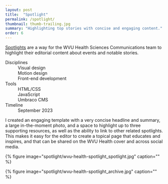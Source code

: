 ```yaml
---
layout: post
title:  "Spotlight"
permalink: /spotlight/
thumbnail: thumb-trailing.jpg
summary: "Highlighting top stories with concise and engaging content."
order: 6
---
```


[Spotlights](https://health.wvu.edu/spotlight/) are a way for the WVU Health Sciences Communications team to highlight their editorial content about events and notable stories.

<dl class="meta">
    <div>
        <dt>Disciplines</dt>
        <dd>Visual design</dd>
        <dd>Motion design</dd>
        <dd>Front-end development</dd>
    </div>
    <div>
        <dt>Tools</dt>
        <dd>HTML/CSS</dd>
        <dd>JavaScript</dd>
        <dd>Umbraco CMS</dd>
    </div>
    <div>
        <dt>Timeline</dt>
        <dd>September 2023</dd>
    </div>
</dl>

I created an engaging template with a very concise headline and summary, a large in-the-moment photo, and a space to highlight up to three supporting resources, as well as the ability to link to other related spotlights. This makes it easy for the editor to create a topical page that educates and inspires, and that can be shared on the WVU Health cover and across social media.

{% figure image="spotlight/wvu-health-spotlight_spotlight.jpg" caption="" %}

{% figure image="spotlight/wvu-health-spotlight_archive.jpg" caption="" %}

